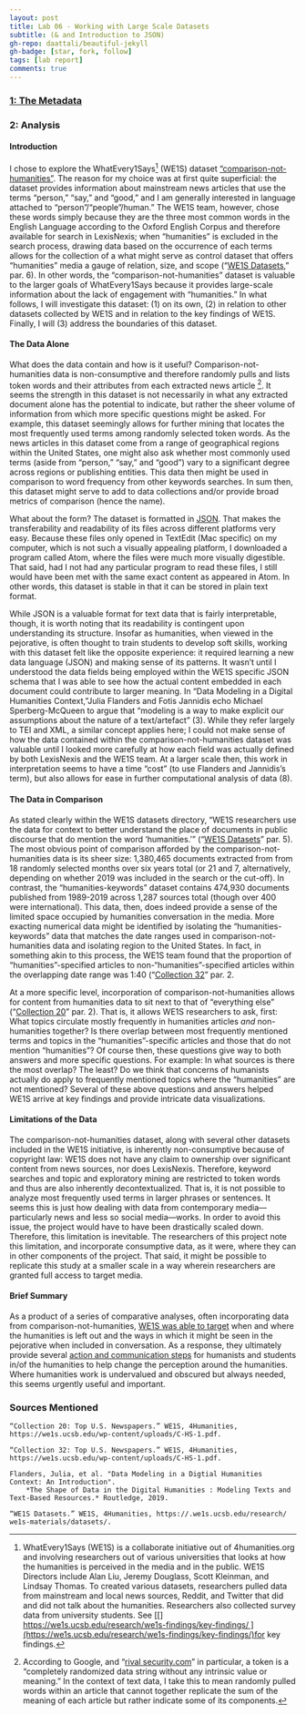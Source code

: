 ```yaml
---
layout: post
title: Lab 06 - Working with Large Scale Datasets
subtitle: (& and Introduction to JSON)
gh-repo: daattali/beautiful-jekyll
gh-badge: [star, fork, follow]
tags: [lab report]
comments: true
---
```

### [1: The Metadata](https://docs.google.com/spreadsheets/d/147DHuftwfV84JWf8wP5lp80rcZ0X9szjBWxJY79Qy3Y/edit?usp=sharing)

### 2: Analysis
#### Introduction
I chose to explore the WhatEvery1Says[^1] (WE1S) dataset [“comparison-not-humanities”](https://zenodo.org/record/5068699#.YirK_hDMJQJ). The reason for my choice was at first quite superficial: the dataset provides information about mainstream news articles that use the terms “person,” “say,” and “good,” and I am generally interested in language attached to “person”/“people”/human.” The WE1S team, however, chose these words simply because they are the three most common words in the English Language according to the Oxford English Corpus and therefore available for search in LexisNexis; when “humanities” is excluded in the search process, drawing data based on the occurrence of each terms allows for the collection of a what might serve as control dataset that offers “humanities” media a gauge of relation, size, and scope (“[WE1S Datasets](https://we1s.ucsb.edu/research/we1s-materials/datasets/),” par. 6).  In other words, the “comparison-not-humanities” dataset is valuable to the larger goals of WhatEvery1Says because it provides large-scale information about the lack of engagement with “humanities.” In what follows, I will investigate this dataset: (1) on its own, (2) in relation to other datasets collected by WE1S and in relation to the key findings of WE1S. Finally, I will (3) address the boundaries of this dataset.

#### The Data Alone
What does the data contain and how is it useful? Comparison-not-humanities data is non-consumptive and therefore randomly pulls and lists token words and their attributes from each extracted news article [^2]. It seems the strength in this dataset is not necessarily in what any extracted document alone has the potential to indicate, but rather the sheer volume of information from which more specific questions might be asked. For example, this dataset seemingly allows for further mining that locates the most frequently used terms among randomly selected token words. As the news articles in this dataset come from a range of geographical regions within the United States, one might also ask whether most commonly used terms (aside from “person,” “say,” and “good”) vary to a significant degree across regions or publishing entities. This data then might be used in comparison to word frequency from other keywords searches. In sum then, this dataset might serve to add to data collections and/or provide broad metrics of comparison (hence the name). 

What about the form? The dataset is formatted in [JSON](https://www.w3schools.com/whatis/whatis_json.asp). That makes the transferability and readability of its files across different platforms very easy. Because these files only opened in TextEdit (Mac specific) on my computer, which is not such a visually appealing platform, I downloaded a program called Atom, where the files were much more visually digestible. That said, had I not had any particular program to read these files, I still would have been met with the same exact content as appeared in Atom. In other words, this dataset is stable in that it can be stored in plain text format.

While JSON is a valuable format for text data that is fairly interpretable, though, it is worth noting that its readability is contingent upon understanding its structure. Insofar as humanities, when viewed in the pejorative, is often thought to train students to develop soft skills, working with this dataset felt like the opposite experience: it required learning a new data language (JSON) and making sense of its patterns. It wasn’t until I understood the data fields being employed within the WE1S specific JSON schema that I was able to see how the actual content embedded in each document could contribute to larger meaning. In “Data Modeling in a Digital Humanities Context,”Julia Flanders and Fotis Jannidis echo Michael Sperberg-McQueen to argue that “modeling is a way to make explicit our assumptions about the nature of a text/artefact” (3). While they refer largely to TEI and XML, a similar concept applies here; I could not make sense of how the data contained within the comparison-not-humanities dataset was valuable until I looked more carefully at how each field was actually defined by both LexisNexis and the WE1S team. At a larger scale then, this work in interpretation seems to have a time “cost” (to use Flanders and Jannidis’s term), but also allows for ease in further computational analysis of data (8). 

#### The Data in Comparison
As stated clearly within the WE1S datasets directory, “WE1S researchers use the data for context to better understand the place of documents in public discourse that do mention the word ‘humanities.’” (“[WE1S Datasets](https://we1s.ucsb.edu/research/we1s-materials/datasets/)” par. 5). The most obvious point of comparison afforded by the comparison-not-humanities data is its sheer size: 1,380,465 documents extracted from from 18 randomly selected months over six years total (or 21 and 7, alternatively, depending on whether 2019 was included in the search or the cut-off).  In contrast, the “humanities-keywords” dataset contains 474,930 documents published from 1989-2019 across 1,287 sources total (though over 400 were international). This data, then, does indeed provide a sense of the limited space occupied by humanities conversation in the media. More exacting numerical data might be identified by isolating the “humanities-keywords” data that matches the date ranges used in comparison-not-humanities data and isolating region to the United States. In fact, in something akin to this process, the WE1S team found that the proportion of “humanities”-specified articles to non-“humanities”-specified articles within the overlapping date range was 1:40 (“[Collection 32](https://we1s.ucsb.edu/wp-content/uploads/C-32.pdf)” par. 2.

At a more specific level, incorporation of comparison-not-humanities allows for content from humanities data to sit next to that of  “everything else” (“[Collection 20](https://we1s.ucsb.edu/wp-content/uploads/C-20.pdf)” par. 2). That is, it allows WE1S researchers to ask, first: What topics circulate mostly frequently in humanities articles *and* non-humanities together?  Is there overlap between most frequently mentioned terms and topics in the “humanities”-specific articles and those that do not mention “humanities”? Of course then, these questions give way to both answers and more specific questions. For example: In what sources is there the most overlap? The least? Do we think that concerns of humanists actually do apply to frequently mentioned topics where the “humanities” are not mentioned? Several of these above questions and answers helped WE1S arrive at key findings and provide intricate data visualizations. 

#### Limitations of the Data 
The comparison-not-humanities dataset, along with several other datasets included in the WE1S initiative, is inherently non-consumptive because of copyright law: WE1S does not have any claim to ownership over significant content from news sources, nor does LexisNexis. Therefore, keyword searches and topic and exploratory mining are restricted to token words and thus are also inherently decontextualized. That is, it is not possible to analyze most frequently used terms in larger phrases or sentences. It seems this is just how dealing with data from contemporary media—particularly news and less so social media—works. In order to avoid this issue, the project would have to have been drastically scaled down. Therefore, this limitation is inevitable. The researchers of this project note this limitation, and incorporate consumptive data, as it were, where they can in other components of the project. That said, it might be possible to replicate this study at a smaller scale in a way wherein researchers are granted full access to target media.

#### Brief Summary 
As a product of a series of comparative analyses, often incorporating data from comparison-not-humanities, [WE1S was able to target](https://we1s.ucsb.edu/research/we1s-findings/key-findings/) when and where the humanities is left out and the ways in which it might be seen in the pejorative when included in conversation. As a response, they ultimately provide several [action and communication steps](https://we1s.ucsb.edu/recommendations/) for humanists and students in/of the humanities to help change the perception around the humanities.  Where humanities work is undervalued and obscured but always needed, this seems urgently useful and important. 

### Sources Mentioned

	“Collection 20: Top U.S. Newspapers.” WE1S, 4Humanities, https://we1s.ucsb.edu/wp-content/uploads/C-HS-1.pdf. 
	
	“Collection 32: Top U.S. Newspapers.” WE1S, 4Humanities, https://we1s.ucsb.edu/wp-content/uploads/C-HS-1.pdf. 
	
	Flanders, Julia, et al. "Data Modeling in a Digtial Humanities Context: An Introduction". 
		*The Shape of Data in the Digital Humanities : Modeling Texts and Text-Based Resources.* Routledge, 2019.
	
	“WE1S Datasets.” WE1S, 4Humanities, https://.we1s.ucsb.edu/research/ we1s-materials/datasets/. 






[^1]:	WhatEvery1Says (WE1S) is a collaborate initiative out of 4humanities.org and involving researchers out of various universities that looks at how the humanities is perceived in the media and in the public. WE1S Directors include Alan Liu, Jeremy Douglass, Scott Kleinman, and Lindsay Thomas. To created various datasets, researchers pulled data from mainstream and local news sources, Reddit, and Twitter that did and did not talk about the humanities. Researchers also collected survey data from university students. See [[] https://we1s.ucsb.edu/research/we1s-findings/key-findings/ ](https://we1s.ucsb.edu/research/we1s-findings/key-findings/)for key findings.

[^2]:	According to Google, and “[rival security.com](https://www.rivialsecurity.com/blog/data-tokenization#:~:text=What%20Is%20a%20Data%20Token,data%2C%20without%20compromising%20its%20security.)” in particular, a token is a “completely randomized data string without any intrinsic value or meaning.” In the context of text data, I take this to mean randomly pulled words within an article that cannot together replicate the sum of the meaning of each article but rather indicate some of its components. 
